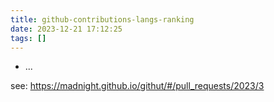 ```yaml
---
title: github-contributions-langs-ranking
date: 2023-12-21 17:12:25
tags: []
---
```

- ...

see: https://madnight.github.io/githut/#/pull_requests/2023/3


